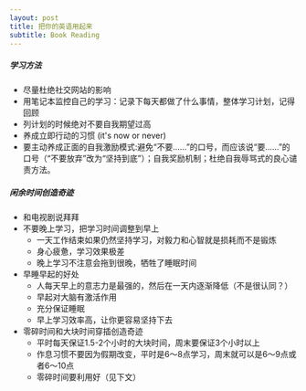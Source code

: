 ```yaml
---
layout: post
title: 把你的英语用起来
subtitle: Book Reading
---
```



<script type="text/javascript" src="http://cdn.mathjax.org/mathjax/latest/MathJax.js?config=default"></script>


##### 学习方法
- 尽量杜绝社交网站的影响
- 用笔记本监控自己的学习：记录下每天都做了什么事情，整体学习计划，记得回顾
- 列计划的时候绝对不要自我期望过高
- 养成立即行动的习惯 (it's now or never)
- 要主动养成正面的自我激励模式:避免“不要……”的口号，而应该说“要……”的口号（“不要放弃”改为“坚持到底”）；自我奖励机制；杜绝自我辱骂式的良心谴责方法。
 
##### 闲余时间创造奇迹
- 和电视剧说拜拜
- 不要晚上学习，把学习时间调整到早上
  - 一天工作结束如果仍然坚持学习，对毅力和心智就是损耗而不是锻炼
  - 身心疲惫，学习效果极差
  - 晚上学习不注意会拖到很晚，牺牲了睡眠时间
- 早睡早起的好处
  -  人每天早上的意志力是最强的，然后在一天内逐渐降低（不是很认同？）
  -  早起对大脑有激活作用
  -  充分保证睡眠
  -  早上学习效率高，让你更容易坚持下去
- 零碎时间和大块时间穿插创造奇迹
  - 平时每天保证1.5-2个小时的大块时间，周末要保证3个小时以上
  - 作息习惯不要因为假期改变，平时是6～8点学习，周末就可以是6～9点或者6～10点
  - 零碎时间要利用好（见下文）


